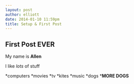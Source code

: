 ```yaml
---
layout: post
author: elliott
date: 2014-01-10 11:59pm
title: Setup & First Post
---
```


## First Post EVER

My name is **Allen**

I like *lots* of stuff

*computers
*movies
*tv
*kites
*music
*dogs
***MORE DOGS**
